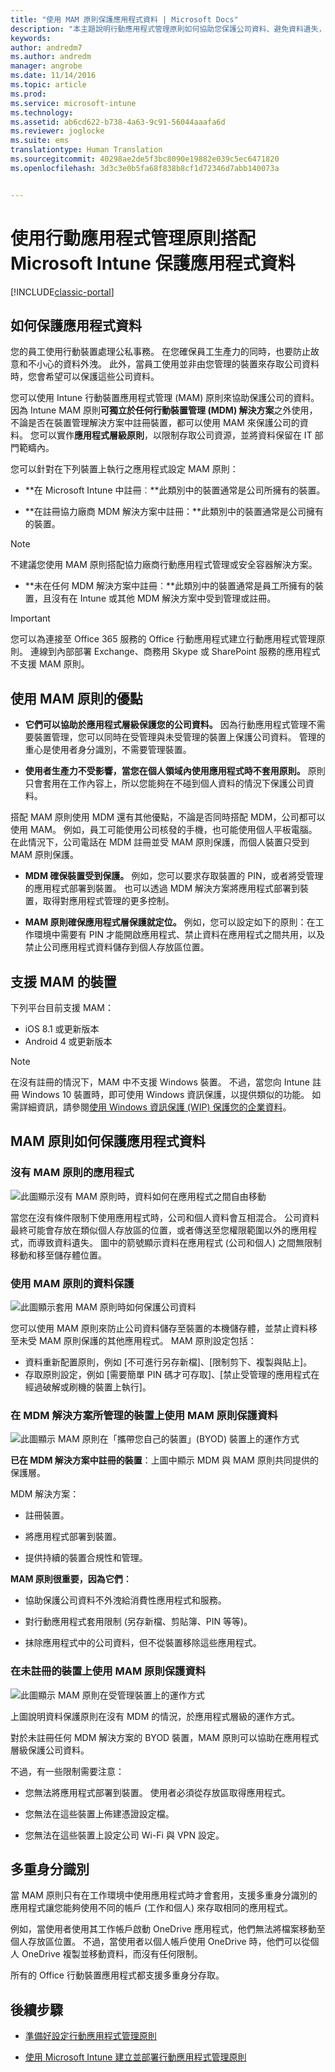```yaml
---
title: "使用 MAM 原則保護應用程式資料 | Microsoft Docs"
description: "本主題說明行動應用程式管理原則如何協助您保護公司資料、避免資料遺失，以及區隔個人與工作的資訊。"
keywords: 
author: andredm7
ms.author: andredm
manager: angrobe
ms.date: 11/14/2016
ms.topic: article
ms.prod: 
ms.service: microsoft-intune
ms.technology: 
ms.assetid: ab6cd622-b738-4a63-9c91-56044aaafa6d
ms.reviewer: joglocke
ms.suite: ems
translationtype: Human Translation
ms.sourcegitcommit: 40298ae2de5f3bc8090e19882e039c5ec6471820
ms.openlocfilehash: 3d3c3e0b5fa68f838b8cf1d72346d7abb140073a


---
```


# <a name="protect-app-data-using-mobile-application-management-policies-with-microsoft-intune"></a>使用行動應用程式管理原則搭配 Microsoft Intune 保護應用程式資料

[!INCLUDE[classic-portal](../includes/classic-portal.md)]

## <a name="how-you-can-protect-app-data"></a>如何保護應用程式資料
您的員工使用行動裝置處理公私事務。 在您確保員工生產力的同時，也要防止故意和不小心的資料外洩。  此外，當員工使用並非由您管理的裝置來存取公司資料時，您會希望可以保護這些公司資料。

您可以使用 Intune 行動裝置應用程式管理 (MAM) 原則來協助保護公司的資料。 因為 Intune MAM 原則**可獨立於任何行動裝置管理 (MDM) 解決方案**之外使用，不論是否在裝置管理解決方案中註冊裝置，都可以使用 MAM 來保護公司的資料。 您可以實作**應用程式層級原則**，以限制存取公司資源，並將資料保留在 IT 部門範疇內。

您可以針對在下列裝置上執行之應用程式設定 MAM 原則：

-   **在 Microsoft Intune 中註冊︰**此類別中的裝置通常是公司所擁有的裝置。

-   **在註冊協力廠商 MDM 解決方案中註冊：**此類別中的裝置通常是公司擁有的裝置。

  > [!NOTE]
  > 不建議您使用 MAM 原則搭配協力廠商行動應用程式管理或安全容器解決方案。

-   **未在任何 MDM 解決方案中註冊︰**此類別中的裝置通常是員工所擁有的裝置，且沒有在 Intune 或其他 MDM 解決方案中受到管理或註冊。

> [!IMPORTANT]
> 您可以為連接至 Office 365 服務的 Office 行動應用程式建立行動應用程式管理原則。 連線到內部部署 Exchange、商務用 Skype 或 SharePoint 服務的應用程式不支援 MAM 原則。

## <a name="benefits-of-using-mam-policies"></a>使用 MAM 原則的優點

-   **它們可以協助於應用程式層級保護您的公司資料。** 因為行動應用程式管理不需要裝置管理，您可以同時在受管理與未受管理的裝置上保護公司資料。 管理的重心是使用者身分識別，不需要管理裝置。

-   **使用者生產力不受影響，當您在個人領域內使用應用程式時不套用原則。** 原則只會套用在工作內容上，所以您能夠在不碰到個人資料的情況下保護公司資料。

搭配 MAM 原則使用 MDM 還有其他優點，不論是否同時搭配 MDM，公司都可以使用 MAM。 例如，員工可能使用公司核發的手機，也可能使用個人平板電腦。 在此情況下，公司電話在 MDM 註冊並受 MAM 原則保護，而個人裝置只受到 MAM 原則保護。

- **MDM 確保裝置受到保護。** 例如，您可以要求存取裝置的 PIN，或者將受管理的應用程式部署到裝置。 也可以透過 MDM 解決方案將應用程式部署到裝置，取得對應用程式管理的更多控制。

- **MAM 原則確保應用程式層保護就定位。** 例如，您可以設定如下的原則：在工作環境中需要有 PIN 才能開啟應用程式、禁止資料在應用程式之間共用，以及禁止公司應用程式資料儲存到個人存放區位置。

## <a name="devices-that-support-mam"></a>支援 MAM 的裝置
下列平台目前支援 MAM：
-   iOS 8.1 或更新版本
-   Android 4 或更新版本

>[!NOTE]
>在沒有註冊的情況下，MAM 中不支援 Windows 裝置。 不過，當您向 Intune 註冊 Windows 10 裝置時，即可使用 Windows 資訊保護，以提供類似的功能。 如需詳細資訊，請參閱[使用 Windows 資訊保護 (WIP) 保護您的企業資料](https://technet.microsoft.com/itpro/windows/keep-secure/protect-enterprise-data-using-wip)。


##  <a name="how-mam-policies-protect-app-data"></a>MAM 原則如何保護應用程式資料

###  <a name="apps-without-mam-policies"></a>沒有 MAM 原則的應用程式

![此圖顯示沒有 MAM 原則時，資料如何在應用程式之間自由移動](../media/Apps_without_MAM_policies.png)

當您在沒有條件限制下使用應用程式時，公司和個人資料會互相混合。 公司資料最終可能會存放在類似個人存放區的位置，或者傳送至您權限範圍以外的應用程式，而導致資料遺失。 圖中的箭號顯示資料在應用程式 (公司和個人) 之間無限制移動和移至儲存體位置。

### <a name="data-protection-with-mam-policies"></a>使用 MAM 原則的資料保護

![此圖顯示套用 MAM 原則時如何保護公司資料](../media/Apps_with_mobile_app_policies.png)

您可以使用 MAM 原則來防止公司資料儲存至裝置的本機儲存體，並禁止資料移至未受 MAM 原則保護的其他應用程式。 MAM 原則設定包括：
- 資料重新配置原則，例如 [不可進行另存新檔]、[限制剪下、複製與貼上]。
- 存取原則設定，例如 [需要簡單 PIN 碼才可存取]、[禁止受管理的應用程式在經過破解或刷機的裝置上執行]。

### <a name="data-protection-with-mam-policies-on-devices-that-are-managed-by-a-mdm-solution"></a>在 MDM 解決方案所管理的裝置上使用 MAM 原則保護資料

![此圖顯示 MAM 原則在「攜帶您自己的裝置」(BYOD) 裝置上的運作方式](../media/MAM_BYOD_November.png)

**已在 MDM 解決方案中註冊的裝置**：上圖中顯示 MDM 與 MAM 原則共同提供的保護層。

MDM 解決方案：

-   註冊裝置。

-   將應用程式部署到裝置。

-   提供持續的裝置合規性和管理。

**MAM 原則很重要，因為它們︰**

-   協助保護公司資料不外洩給消費性應用程式和服務。

-   對行動應用程式套用限制 (另存新檔、剪貼簿、PIN 等等)。

-   抹除應用程式中的公司資料，但不從裝置移除這些應用程式。


### <a name="data-protection-with-mam-policies-for-devices-without-enrollment"></a>在未註冊的裝置上使用 MAM 原則保護資料

![此圖顯示 MAM 原則在受管理裝置上的運作方式](../media/MAM_ManagedDevices_November.png)

上圖說明資料保護原則在沒有 MDM 的情況，於應用程式層級的運作方式。

對於未註冊任何 MDM 解決方案的 BYOD 裝置，MAM 原則可以協助在應用程式層級保護公司資料。

不過，有一些限制需要注意：

-   您無法將應用程式部署到裝置。 使用者必須從存放區取得應用程式。

-   您無法在這些裝置上佈建憑證設定檔。

-   您無法在這些裝置上設定公司 Wi-Fi 與 VPN 設定。


## <a name="multi-identity"></a>多重身分識別

當 MAM 原則只有在工作環境中使用應用程式時才會套用，支援多重身分識別的應用程式讓您能夠使用不同的帳戶 (工作和個人) 來存取相同的應用程式。  

例如，當使用者使用其工作帳戶啟動 OneDrive 應用程式，他們無法將檔案移動至個人存放區位置。 不過，當使用者以個人帳戶使用 OneDrive 時，他們可以從個人 OneDrive 複製並移動資料，而沒有任何限制。  

所有的 Office 行動裝置應用程式都支援多重身分存取。

##  <a name="next-steps"></a>後續步驟
- [準備好設定行動應用程式管理原則](get-ready-to-configure-mobile-app-management-policies-with-microsoft-intune.md)

- [使用 Microsoft Intune 建立並部署行動應用程式管理原則](create-and-deploy-mobile-app-management-policies-with-microsoft-intune.md)



<!--HONumber=Jan17_HO4-->


